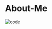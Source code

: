 # About-Me

![code](https://user-images.githubusercontent.com/55116927/188319308-5479ab37-55af-4333-96b2-1291660795df.gif)
